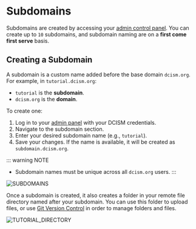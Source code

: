 # Subdomains
Subdomains are created by accessing your [admin control panel](https://admin.dcism.org/). You can create up to `10` subdomains, and subdomain naming are on a **first come first serve** basis.

## Creating a Subdomain
A subdomain is a custom name added before the base domain `dcism.org`. For example, in `tutorial.dcism.org`:
- `tutorial` is the **subdomain**.
- `dcism.org` is the **domain**.

To create one:
1. Log in to your [admin panel](https://admin.dcism.org/) with your DCISM credentials.
2. Navigate to the subdomain section.
3. Enter your desired subdomain name (e.g., `tutorial`).
4. Save your changes. If the name is available, it will be created as `subdomain.dcism.org`.
   
::: warning NOTE
- Subdomain names must be unique across all `dcism.org` users.
:::

![SUBDOMAINS](/subdomains.png)

Once a subdomain is created, it also creates a folder in your remote file directory named after your subdomain. You can use this folder to upload files, or use [Git Version Control](https://git-scm.com/) in order to manage folders and files.

![TUTORIAL_DIRECTORY](/tutorial_directory.png)